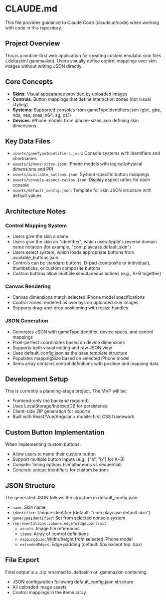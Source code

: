 # CLAUDE.md

This file provides guidance to Claude Code (claude.ai/code) when working with code in this repository.

## Project Overview

This is a mobile-first web application for creating custom emulator skin files (.deltaskin/.gammaskin). Users visually define control mappings over skin images without writing JSON directly.

## Core Concepts

- **Skins**: Visual appearance provided by uploaded images
- **Controls**: Button mappings that define interaction zones (not visual styling)
- **Systems**: Supported consoles from gameTypeIdentifiers.json (gbc, gba, nds, nes, snes, n64, sg, ps1)
- **Devices**: iPhone models from iphone-sizes.json defining skin dimensions

## Key Data Files

- `assets/gameTypeIdentifiers.json`: Console systems with identifiers and shortnames
- `assets/iphone-sizes.json`: iPhone models with logical/physical dimensions and PPI
- `assets/available_buttons.json`: System-specific button mappings
- `assets/console-aspect-ratios.json`: Display aspect ratios for each console
- `assets/default_config.json`: Template for skin JSON structure with default values

## Architecture Notes

### Control Mapping System
- Users give the skin a name
- Users give the skin an "identifier", which uses Apple's reverse domain name notation (for example, "com.playcase.default.skin")
- Users select system, which loads appropriate buttons from available_buttons.json
- Controls can be standard buttons, D-pad (composite or individual), thumbsticks, or custom composite buttons
- Custom buttons allow multiple simultaneous actions (e.g., A+B together)

### Canvas Rendering
- Canvas dimensions match selected iPhone model specifications
- Control zones rendered as overlays on uploaded skin images
- Supports drag-and-drop positioning with resize handles

### JSON Generation
- Generates JSON with gameTypeIdentifier, device specs, and control mappings
- Pixel-perfect coordinates based on device dimensions
- Supports both visual editing and raw JSON view
- Uses default_config.json as the base template structure
- Populates mappingSize based on selected iPhone model
- Items array contains control definitions with position and mapping data

## Development Setup

This is currently a planning-stage project. The MVP will be:
- Frontend-only (no backend required)
- Uses LocalStorage/IndexedDB for persistence  
- Client-side ZIP generation for exports
- Built with React/Vue/Angular + mobile-first CSS framework

## Custom Button Implementation

When implementing custom buttons:
- Allow users to name their custom button
- Support multiple button inputs (e.g., ["a", "b"] for A+B)
- Consider timing options (simultaneous vs sequential)
- Generate unique identifiers for custom buttons

## JSON Structure

The generated JSON follows the structure in default_config.json:
- `name`: Skin name
- `identifier`: Unique identifier (default: "com.playcase.default.skin")
- `gameTypeIdentifier`: Set from selected console system
- `representations.iphone.edgeToEdge.portrait`:
  - `assets`: Image file references
  - `items`: Array of control definitions
  - `mappingSize`: Width/height from selected iPhone model
  - `extendedEdges`: Edge padding (default: 5px except top: 0px)

## File Export

Final output is a .zip renamed to .deltaskin or .gammaskin containing:
- JSON configuration following default_config.json structure
- All uploaded image assets
- Control mappings in the items array